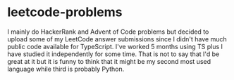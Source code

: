 # leetcode-problems
I mainly do HackerRank and Advent of Code problems but decided to upload some of my LeetCode answer submissions since I didn't have much public code available for TypeScript. I've worked 5 months using TS plus I have studied it independently for some time. That is not to say that I'd be great at it but it is funny to think that it might be my second most used language while third is probably Python.
